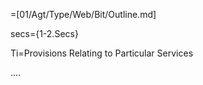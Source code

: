 =[01/Agt/Type/Web/Bit/Outline.md]

secs={1-2.Secs}

Ti=Provisions Relating to Particular Services

....
  
